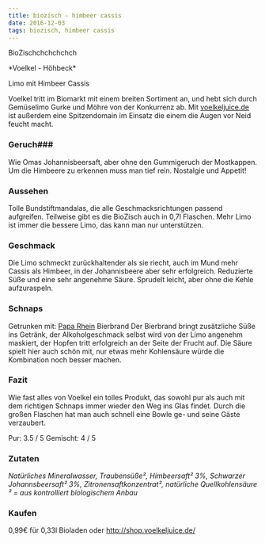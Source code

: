 ```yaml
---
title: biozisch - himbeer cassis
date: 2016-12-03
tags: biozisch, himbeer cassis
---
```

BioZischchchchchch
<!-- more -->*Voelkel - Höhbeck*
Limo mit Himbeer Cassis

Voelkel tritt im Biomarkt mit einem breiten Sortiment an, und hebt sich durch Gemüselimo Gurke und Möhre von der Konkurrenz ab. Mit [voelkeljuice.de](voelkeljuice.de) ist außerdem eine Spitzendomain im Einsatz die einem die Augen vor Neid feucht macht.  

### Geruch###
Wie Omas Johannisbeersaft, aber ohne den Gummigeruch der Mostkappen. Um die Himbeere zu erkennen muss man tief rein. Nostalgie und Appetit!

### Aussehen
Tolle Bundstiftmandalas, die alle Geschmacksrichtungen passend aufgreifen. Teilweise gibt es die BioZisch auch in 0,7l Flaschen. Mehr Limo ist immer die bessere Limo, das kann man nur unterstützen.  

### Geschmack
Die Limo schmeckt zurückhaltender als sie riecht, auch im Mund mehr Cassis als Himbeer, in der Johannisbeere aber sehr erfolgreich. Reduzierte Süße und eine sehr angenehme Säure. Sprudelt leicht, aber ohne die Kehle aufzuraspeln.

### Schnaps
Getrunken mit: [Papa Rhein](http://www.gaffel.de/Unsere-Shops/Gaffel-Shop/Papa-Rhein-0-7l-gar622.html) Bierbrand
Der Bierbrand bringt zusätzliche Süße ins Getränk, der Alkoholgeschmack selbst wird von der Limo angenehm maskiert, der Hopfen tritt erfolgreich an der Seite der Frucht auf. Die Säure spielt hier auch schön mit, nur etwas mehr Kohlensäure würde die Kombination noch besser machen. 

### Fazit
Wie fast alles von Voelkel ein tolles Produkt, das sowohl pur als auch mit dem richtigen Schnaps immer wieder den Weg ins Glas findet. Durch die großen Flaschen hat man auch schnell eine Bowle ge- und seine Gäste verzaubert. 

Pur:        3.5 / 5
Gemischt:   4 / 5

### Zutaten
*Natürliches Mineralwasser, Traubensüße², Himbeersaft² 3%, Schwarzer Johannsbeersaft² 3%, Zitronensaftkonzentrat², natürliche Quellkohlensäure
² = aus kontrolliert biologischem Anbau*

### Kaufen
0,99€ für 0,33l
Bioladen oder http://shop.voelkeljuice.de/
